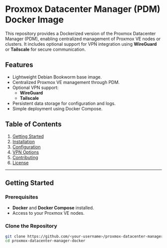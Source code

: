 # Proxmox Datacenter Manager (PDM) Docker Image

This repository provides a Dockerized version of the Proxmox Datacenter Manager (PDM), enabling centralized management of Proxmox VE nodes or clusters. It includes optional support for VPN integration using **WireGuard** or **Tailscale** for secure communication.

## Features

- Lightweight Debian Bookworm base image.
- Centralized Proxmox VE management through PDM.
- Optional VPN support:
  - **WireGuard**
  - **Tailscale**
- Persistent data storage for configuration and logs.
- Simple deployment using Docker Compose.

## Table of Contents

1. [Getting Started](#getting-started)
2. [Installation](#installation)
3. [Configuration](#configuration)
4. [VPN Options](#vpn-options)
5. [Contributing](#contributing)
6. [License](#license)

---

## Getting Started

### Prerequisites

- **Docker** and **Docker Compose** installed.
- Access to your Proxmox VE nodes.

### Clone the Repository

```bash
git clone https://github.com/<your-username>/proxmox-datacenter-manager-docker.git
cd proxmox-datacenter-manager-docker
```
